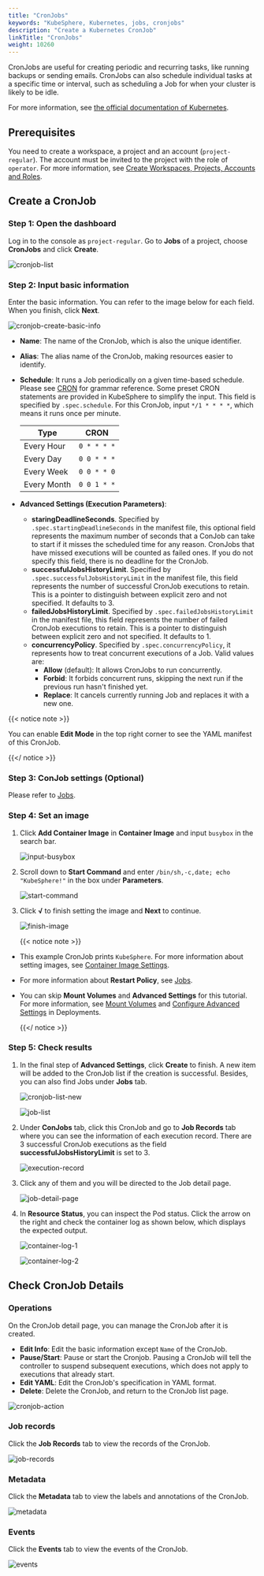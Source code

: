 ```yaml
---
title: "CronJobs"
keywords: "KubeSphere, Kubernetes, jobs, cronjobs"
description: "Create a Kubernetes CronJob"
linkTitle: "CronJobs"
weight: 10260
---
```


CronJobs are useful for creating periodic and recurring tasks, like running backups or sending emails. CronJobs can also schedule individual tasks at a specific time or interval, such as scheduling a Job for when your cluster is likely to be idle.

For more information, see [the official documentation of Kubernetes](https://kubernetes.io/docs/concepts/workloads/controllers/cron-jobs/).

## Prerequisites

You need to create a workspace, a project and an account (`project-regular`). The account must be invited to the project with the role of `operator`. For more information, see [Create Workspaces, Projects, Accounts and Roles](../../../quick-start/create-workspace-and-project).

## Create a CronJob

### Step 1: Open the dashboard

Log in to the console as `project-regular`. Go to **Jobs** of a project, choose **CronJobs** and click **Create**.

![cronjob-list](/images/docs/project-user-guide/application-workloads/cronjobs/cronjob-list.jpg)

### Step 2: Input basic information

Enter the basic information. You can refer to the image below for each field. When you finish, click **Next**.

![cronjob-create-basic-info](/images/docs/project-user-guide/application-workloads/cronjobs/cronjob-create-basic-info.jpg)

- **Name**: The name of the CronJob, which is also the unique identifier.
- **Alias**: The alias name of the CronJob, making resources easier to identify.
- **Schedule**: It runs a Job periodically on a given time-based schedule. Please see [CRON](https://en.wikipedia.org/wiki/Cron) for grammar reference. Some preset CRON statements are provided in KubeSphere to simplify the input. This field is specified by `.spec.schedule`. For this CronJob, input `*/1 * * * *`, which means it runs once per minute.

  | Type        | CRON        |
  | ----------- | ----------- |
  | Every Hour  | `0 * * * *` |
  | Every Day   | `0 0 * * *` |
  | Every Week  | `0 0 * * 0` |
  | Every Month | `0 0 1 * *` |
  
- **Advanced Settings (Execution Parameters)**:
  
  - **staringDeadlineSeconds**. Specified by `.spec.startingDeadlineSeconds` in the manifest file, this optional field represents the maximum number of seconds that a ConJob can take to start if it misses the scheduled time for any reason. CronJobs that have missed executions will be counted as failed ones. If you do not specify this field, there is no deadline for the CronJob.
  - **successfulJobsHistoryLimit**. Specified by `.spec.successfulJobsHistoryLimit` in the manifest file, this field represents the number of successful CronJob executions to retain. This is a pointer to distinguish between explicit zero and not specified. It defaults to 3.
  - **failedJobsHistoryLimit**. Specified by `.spec.failedJobsHistoryLimit` in the manifest file, this field represents the number of failed CronJob executions to retain. This is a pointer to distinguish between explicit zero and not specified. It defaults to 1.
  - **concurrencyPolicy**. Specified by `.spec.concurrencyPolicy`, it represents how to treat concurrent executions of a Job. Valid values are:
      - **Allow** (default): It allows CronJobs to run concurrently.
      - **Forbid**: It forbids concurrent runs, skipping the next run if the previous run hasn't finished yet.
      - **Replace**: It cancels currently running Job and replaces it with a new one.

{{< notice note >}} 

You can enable **Edit Mode** in the top right corner to see the YAML manifest of this CronJob.

{{</ notice >}} 

### Step 3: ConJob settings (Optional)

Please refer to [Jobs](../jobs/#step-3-job-settings-optional).

### Step 4: Set an image

1. Click **Add Container Image** in **Container Image** and input `busybox` in the search bar.

    ![input-busybox](/images/docs/project-user-guide/application-workloads/cronjobs/input-busybox.jpg)

2. Scroll down to **Start Command** and enter `/bin/sh,-c,date; echo "KubeSphere!"` in the box under **Parameters**. 

    ![start-command](/images/docs/project-user-guide/application-workloads/cronjobs/start-command.jpg)

3. Click **√** to finish setting the image and **Next** to continue.

    ![finish-image](/images/docs/project-user-guide/application-workloads/cronjobs/finish-image.jpg)

    {{< notice note >}}

- This example CronJob prints `KubeSphere`. For more information about setting images, see [Container Image Settings](../container-image-settings/).
- For more information about **Restart Policy**, see [Jobs](../jobs/#step-4-set-image).
- You can skip **Mount Volumes** and **Advanced Settings** for this tutorial. For more information, see [Mount Volumes](../deployments/#step-4-mount-volumes) and [Configure Advanced Settings](../deployments/#step-5-configure-advanced-settings) in Deployments.

    {{</ notice >}}

### Step 5: Check results

1. In the final step of **Advanced Settings**, click **Create** to finish. A new item will be added to the CronJob list if the creation is successful. Besides, you can also find Jobs under **Jobs** tab.

    ![cronjob-list-new](/images/docs/project-user-guide/application-workloads/cronjobs/cronjob-list-new.jpg)

    ![job-list](/images/docs/project-user-guide/application-workloads/cronjobs/job-list.jpg)

2. Under **ConJobs** tab, click this CronJob and go to **Job Records** tab where you can see the information of each execution record. There are 3 successful CronJob executions as the field **successfulJobsHistoryLimit** is set to 3.

    ![execution-record](/images/docs/project-user-guide/application-workloads/cronjobs/execution-record.jpg)

3. Click any of them and you will be directed to the Job detail page.

    ![job-detail-page](/images/docs/project-user-guide/application-workloads/cronjobs/job-detail-page.jpg)

4. In **Resource Status**, you can inspect the Pod status. Click the arrow on the right and check the container log as shown below, which displays the expected output.

    ![container-log-1](/images/docs/project-user-guide/application-workloads/cronjobs/container-log-1.jpg)

    ![container-log-2](/images/docs/project-user-guide/application-workloads/cronjobs/container-log-2.jpg)

## Check CronJob Details

### Operations

On the CronJob detail page, you can manage the CronJob after it is created.

- **Edit Info**: Edit the basic information except `Name` of the CronJob.
- **Pause/Start**: Pause or start the Cronjob. Pausing a CronJob will tell the controller to suspend subsequent executions, which does not apply to executions that already start.
- **Edit YAML**: Edit the CronJob's specification in YAML format.
- **Delete**: Delete the CronJob, and return to the CronJob list page.

![cronjob-action](/images/docs/project-user-guide/application-workloads/cronjobs/cronjob-action.jpg)

### Job records

Click the **Job Records** tab to view the records of the CronJob.

![job-records](/images/docs/project-user-guide/application-workloads/cronjobs/job-records.png)

### Metadata

Click the **Metadata** tab to view the labels and annotations of the CronJob.

![metadata](/images/docs/project-user-guide/application-workloads/cronjobs/metadata.png)

### Events

Click the **Events** tab to view the events of the CronJob.

![events](/images/docs/project-user-guide/application-workloads/cronjobs/events.png)
